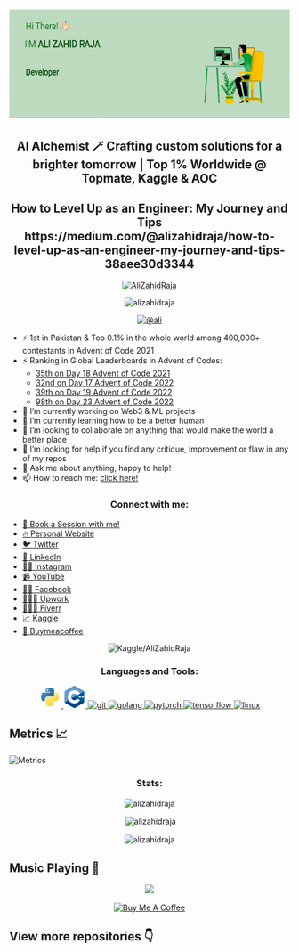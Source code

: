 <h1 align="center">
  <img width="600" height="194" src="https://github.com/alizahidraja/alizahidraja/blob/main/githubreadme-fast.gif?raw=true">
</h1>
<h2 align="center">AI Alchemist 🪄 Crafting custom solutions for a brighter tomorrow | Top 1% Worldwide @ Topmate, Kaggle & AOC</h2>

<h2  align="center">
  How to Level Up as an Engineer: My Journey and Tips
  <br/>
  https://medium.com/@alizahidraja/how-to-level-up-as-an-engineer-my-journey-and-tips-38aee30d3344
</h2>
 



<!--
**alizahidraja/alizahidraja** is a ✨ _special_ ✨ repository because its `README.md` (this file) appears on your GitHub profile.

Here are some ideas to get you started:

- 🔭 I’m currently working on ...
- 🌱 I’m currently learning ...
- 👯 I’m looking to collaborate on ...
- 🤔 I’m looking for help with ...
- 💬 Ask me about ...
- 📫 How to reach me: ...
- 😄 Pronouns: ...
- ⚡ Fun fact: ...
-->

<p align="center"> <a href="https://github.com/ryo-ma/github-profile-trophy"><img src="https://github-profile-trophy.vercel.app/?username=alizahidraja&margin-w=30" alt="AliZahidRaja" /></a> </p>

<p align="center"> <img src="https://komarev.com/ghpvc/?username=alizahidraja&label=Profile%20views&color=0e75b6&style=flat" alt="alizahidraja" /> </p>

<p align="center"> <a href="https://twitter.com/alizahidraja" target="blank"><img src="https://img.shields.io/twitter/follow/alizahidraja?logo=twitter&style=for-the-badge" alt="@ali" /></a> </p>

- ⚡ 1st in Pakistan & Top 0.1% in the whole world among 400,000+ contestants in Advent of Code 2021
- ⚡ Ranking in Global Leaderboards in Advent of Codes:
  - [35th on Day 18 Advent of Code 2021](https://adventofcode.com/2021/leaderboard/day/18)
  - [32nd on Day 17 Advent of Code 2022](https://adventofcode.com/2022/leaderboard/day/17)
  - [39th on Day 19 Advent of Code 2022](https://adventofcode.com/2022/leaderboard/day/19)
  - [98th on Day 23 Advent of Code 2022](https://adventofcode.com/2022/leaderboard/day/23)
- 🔭 I’m currently working on Web3 & ML projects
- 🌱 I’m currently learning how to be a better human
- 👯 I’m looking to collaborate on anything that would make the world a better place
- 🤔 I’m looking for help if you find any critique, improvement or flaw in any of my repos
- 💬 Ask me about anything, happy to help!
- 📫 How to reach me: [click here!](https://alizahidraja.com)

<h3 align="center">Connect with me:</h3>

- [🤝 Book a Session with me!](https://topmate.io/alizahidraja)
- [🔥 Personal Website](https://alizahidraja.com/)
- [🐦 Twitter](https://twitter.com/alizahidraja)
- [🚀 LinkedIn](https://www.linkedin.com/in/alizahidraja/)
- [🙋🏻 Instagram](https://www.instagram.com/alizahidrajaa/)
- [📹 YouTube](https://www.youtube.com/@alizahidraja)
- [💁🏼 Facebook](https://www.facebook.com/alizahidrajaaa)
- [🧑🏻‍💻 Upwork](https://www.upwork.com/freelancers/~0155d21287ff8a3421)
- [🧑🏻‍💻 Fiverr](https://www.fiverr.com/alizahidraja)
- [📈 Kaggle](https://www.kaggle.com/alizahidraja)
- [🧋 Buymeacoffee](https://www.buymeacoffee.com/alizahidraja)


<p align="center"> <img src="https://road-to-kaggle-grandmaster.vercel.app/api/badges/alizahidraja/dataset/light" alt="Kaggle/AliZahidRaja"/> </p>

<h3 align="center">Languages and Tools:</h3>
<p  align="center">
 <a href="https://www.python.org" target="_blank"> <img src="https://raw.githubusercontent.com/devicons/devicon/master/icons/python/python-original.svg" alt="python" width="40" height="40"/> </a>
 <a href="https://www.w3schools.com/cpp/" target="_blank"> <img src="https://raw.githubusercontent.com/devicons/devicon/master/icons/cplusplus/cplusplus-original.svg" alt="cplusplus" width="40" height="40"/> </a> 
 <a href="https://git-scm.com/" target="_blank"> <img src="https://www.vectorlogo.zone/logos/git-scm/git-scm-icon.svg" alt="git" width="40" height="40"/> </a> 
  <a href="https://go.dev/" target="_blank"> <img src="https://www.vectorlogo.zone/logos/golang/golang-ar21.svg" alt="golang" width="40" height="40"/> </a>
 <a href="https://pytorch.org/" target="_blank"> <img src="https://www.vectorlogo.zone/logos/pytorch/pytorch-icon.svg" alt="pytorch" width="40" height="40"/> </a>
  <a href="https://www.tensorflow.org/" target="_blank"> <img src="https://www.vectorlogo.zone/logos/tensorflow/tensorflow-icon.svg" alt="tensorflow" width="40" height="40"/> </a>
  <a href="https://www.linux.org/" target="_blank"> <img src="https://www.vectorlogo.zone/logos/linux/linux-icon.svg" alt="linux" width="40" height="40"/> </a>
</p>

## Metrics 📈

![Metrics](https://metrics.lecoq.io/alizahidraja?template=classic&languages=1&isocalendar=1&achievements=1&activity=1&repositories=1&repositories=100&repositories.batch=100&repositories.forks=false&repositories.affiliations=owner&isocalendar.duration=half-year&languages.limit=8&languages.sections=most-used&languages.colors=github&languages.threshold=0%25&languages.indepth=false&languages.analysis.timeout=15&languages.categories=markup%2C%20programming&languages.recent.categories=markup%2C%20programming&languages.recent.load=300&languages.recent.days=14&activity.limit=5&activity.load=300&activity.days=14&activity.filter=all&activity.visibility=all&activity.timestamps=false&achievements.threshold=C&achievements.secrets=true&achievements.display=detailed&achievements.limit=0&repositories.featured=alizahidraja%2Fself-quantified-data-analysis%2C%20alizahidraja%2F8-Week-SQL-Challenge%2C%20alizahidraja%2Fnorthwind-company-analysis%2C%20alizahidraja%2Fdvd-rental-marketing-analytics%2C%alizahidraja%2Fcurrency-converter%2C%20alizahidraja%2FData_Explorer_Web_App&config.twemoji=true&config.display=large)

<h3 align="center">Stats:</h3>
<p  align="center"><img align="center" src="https://github-readme-stats.vercel.app/api/top-langs?username=alizahidraja&show_icons=true&locale=en&layout=compact" alt="alizahidraja" /></p>

<p  align="center">&nbsp;<img align="center" src="https://github-readme-stats.vercel.app/api?username=alizahidraja&show_icons=true&locale=en" alt="alizahidraja" /></p>

<p  align="center"><img align="center" src="https://github-readme-streak-stats.herokuapp.com/?user=alizahidraja&" alt="alizahidraja" /></p>

## Music Playing 🎵

<p align="center">
    <!-- Music bars move to the beat and are colored based on the track's happiness, danceability and energy! -->
    <img src="https://spotify-github-profile.vercel.app/api/view?uid=26gongzo3to295r2c15y0f7u3&cover_image=true&theme=default&bar_color=b11b1b&bar_color_cover=true">
</p>

<p align="center">
  <a href="https://www.buymeacoffee.com/alizahidraja" target="_blank"><img src="https://cdn.buymeacoffee.com/buttons/v2/default-violet.png" alt="Buy Me A Coffee" height= "100px" width= "300px" ></a>
</p>

## View more repositories 👇

